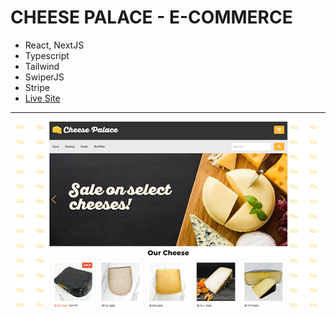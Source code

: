 # CHEESE PALACE - E-COMMERCE

- React, NextJS
- Typescript
- Tailwind
- SwiperJS
- Stripe
- [Live Site]()

---

![screenshot](image.png)
